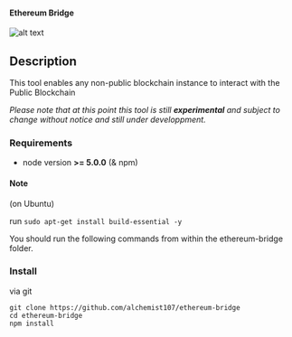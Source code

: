 #### Ethereum Bridge 
![alt text](https://raw.githubusercontent.com/alchemist107/ethereum-bridge/master/Blockchain%20Bridge.png)


## Description

This tool enables any non-public blockchain instance to interact with the Public Blockchain

_Please note that at this point this tool is still **experimental** and subject to change without notice and still under developpment._

### Requirements

- node version **>= 5.0.0** (& npm)

#### Note

(on Ubuntu)

run `sudo apt-get install build-essential -y`

You should run the following commands from within the ethereum-bridge folder.

### Install

via git

```
git clone https://github.com/alchemist107/ethereum-bridge
cd ethereum-bridge
npm install
```


